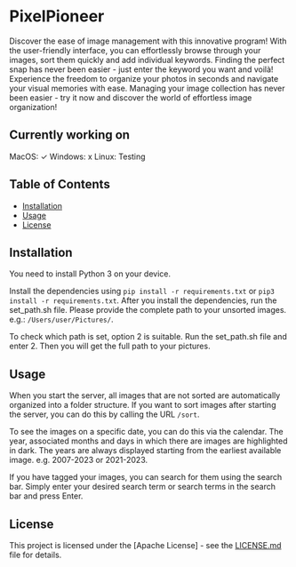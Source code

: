# PixelPioneer

Discover the ease of image management with this innovative program! With the user-friendly interface, you can effortlessly browse through your images, sort them quickly and add individual keywords. Finding the perfect snap has never been easier - just enter the keyword you want and voilà! Experience the freedom to organize your photos in seconds and navigate your visual memories with ease. Managing your image collection has never been easier - try it now and discover the world of effortless image organization! 

## Currently working on

MacOS: ✓
Windows: x
Linux: Testing

## Table of Contents

- [Installation](#installation)
- [Usage](#usage)
- [License](#license)

## Installation

You need to install Python 3 on your device.

Install the dependencies using ```pip install -r requirements.txt``` or ```pip3 install -r requirements.txt```.
After you install the dependencies, run the set_path.sh file. Please provide the complete path to your unsorted images.
e.g.: ```/Users/user/Pictures/```.

To check which path is set, option 2 is suitable. Run the set_path.sh file and enter 2. Then you will get the full path to your pictures.

## Usage

When you start the server, all images that are not sorted are automatically organized into a folder structure. If you want to sort images after starting the server, you can do this by calling the URL ```/sort```.

To see the images on a specific date, you can do this via the calendar. The year, associated months and days in which there are images are highlighted in dark. The years are always displayed starting from the earliest available image. e.g. 2007-2023 or 2021-2023.

If you have tagged your images, you can search for them using the search bar. Simply enter your desired search term or search terms in the search bar and press Enter.

## License

This project is licensed under the [Apache License] - see the [LICENSE.md](LICENSE.md) file for details.
